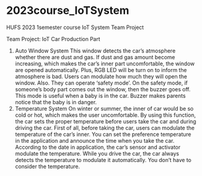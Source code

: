 # 2023course_IoTSystem
HUFS 2023 1semester course IoT System Team Project 

Team Project: IoT Car 
Production Part
 1) Auto Window System
    This window detects the car’s atmosphere whether there are dust and gas. If dust and gas amount become increasing, which makes the car’s inner part uncomfortable, the window are opened automatically. Plus, RGB      LED will be turn on to inform the atmosphere is bad. Users can modulate how much they will open the window. Also. They can operate ‘safety mode’. On the safety mode, if someone’s body part comes out the window,      then the buzzer goes off. This mode is useful when a baby is in the car. Buzzer makes parents notice that the baby is in danger.
 2) Temperature System
    On winter or summer, the inner of car would be so cold or hot, which makes the user uncomfortable. By using this function, the car sets the proper temperature before users take the car and during driving the        car. First of all, before taking the car, users can modulate the temperature of the car’s inner. You can set the preference temperature in the application and announce the time when you take the car. According       to the date in application, the car’s sensor and activator modulate the temperature. While you drive the car, the car always detects the temperature to modulate it automatically. You don’t have to consider the       temperature.

